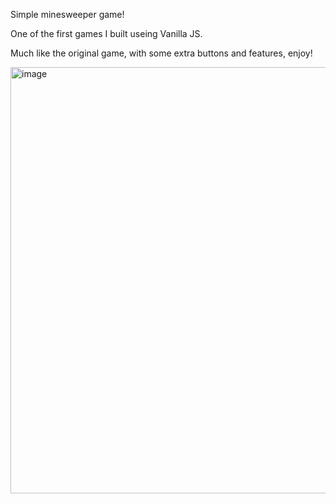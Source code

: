 Simple minesweeper game!

One of the first games I built useing Vanilla JS.

Much like the original game, with some extra buttons and features, enjoy!

<img width="682" alt="image" src="https://user-images.githubusercontent.com/114099366/218999110-abc1d0d4-2cf6-4c9b-a5bc-787a8b9ac7fc.png">


